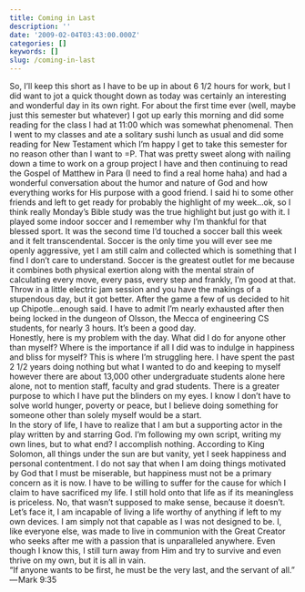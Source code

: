 ```yaml
---
title: Coming in Last
description: ''
date: '2009-02-04T03:43:00.000Z'
categories: []
keywords: []
slug: /coming-in-last
---
```


So, I’ll keep this short as I have to be up in about 6 1/2 hours for work, but I did want to jot a quick thought down as today was certainly an interesting and wonderful day in its own right. For about the first time ever (well, maybe just this semester but whatever) I got up early this morning and did some reading for the class I had at 11:00 which was somewhat phenomenal. Then I went to my classes and ate a solitary sushi lunch as usual and did some reading for New Testament which I’m happy I get to take this semester for no reason other than I want to =P. That was pretty sweet along with nailing down a time to work on a group project I have and then continuing to read the Gospel of Matthew in Para (I need to find a real home haha) and had a wonderful conversation about the humor and nature of God and how everything works for His purpose with a good friend. I said hi to some other friends and left to get ready for probably the highlight of my week…ok, so I think really Monday’s Bible study was the true highlight but just go with it. I played some indoor soccer and I remember why I’m thankful for that blessed sport. It was the second time I’d touched a soccer ball this week and it felt transcendental. Soccer is the only time you will ever see me openly aggressive, yet I am still calm and collected which is something that I find I don’t care to understand. Soccer is the greatest outlet for me because it combines both physical exertion along with the mental strain of calculating every move, every pass, every step and frankly, I’m good at that. Throw in a little electric jam session and you have the makings of a stupendous day, but it got better. After the game a few of us decided to hit up Chipotle…enough said. I have to admit I’m nearly exhausted after then being locked in the dungeon of Olsson, the Mecca of engineering CS students, for nearly 3 hours. It’s been a good day.  
Honestly, here is my problem with the day. What did I do for anyone other than myself? Where is the importance if all I did was to indulge in happiness and bliss for myself? This is where I’m struggling here. I have spent the past 2 1/2 years doing nothing but what I wanted to do and keeping to myself however there are about 13,000 other undergraduate students alone here alone, not to mention staff, faculty and grad students. There is a greater purpose to which I have put the blinders on my eyes. I know I don’t have to solve world hunger, poverty or peace, but I believe doing something for someone other than solely myself would be a start.  
In the story of life, I have to realize that I am but a supporting actor in the play written by and starring God. I’m following my own script, writing my own lines, but to what end? I accomplish nothing. According to King Solomon, all things under the sun are but vanity, yet I seek happiness and personal contentment. I do not say that when I am doing things motivated by God that I must be miserable, but happiness must not be a primary concern as it is now. I have to be willing to suffer for the cause for which I claim to have sacrificed my life. I still hold onto that life as if its meaningless is priceless. No, that wasn’t supposed to make sense, because it doesn’t. Let’s face it, I am incapable of living a life worthy of anything if left to my own devices. I am simply not that capable as I was not designed to be. I, like everyone else, was made to live in communion with the Great Creator who seeks after me with a passion that is unparalleled anywhere. Even though I know this, I still turn away from Him and try to survive and even thrive on my own, but it is all in vain.  
“If anyone wants to be first, he must be the very last, and the servant of all.” — Mark 9:35